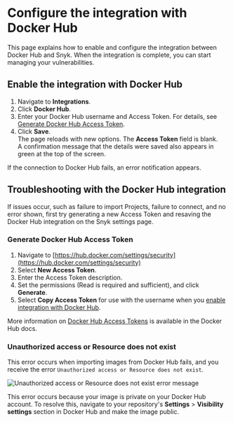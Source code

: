 # Configure the integration with Docker Hub

This page explains how to enable and configure the integration between Docker Hub and Snyk. When the integration is complete, you can start managing your vulnerabilities.

## Enable the integration with Docker Hub

1. Navigate to **Integrations**.
2. Click **Docker Hub**.
3. Enter your Docker Hub username and Access Token. For details, see [Generate Docker Hub Access Token](configure-the-integration-with-docker-hub.md#generate-docker-hub-access-token).
4. Click **Save**.\
   The page reloads with new options. The **Access Token** field is blank.\
   A confirmation message that the details were saved also appears in green at the top of the screen.

If the connection to Docker Hub fails, an error notification appears.

## Troubleshooting with the Docker Hub integration

If issues occur, such as failure to import Projects, failure to connect, and no error shown, first try generating a new Access Token and resaving the Docker Hub integration on the Snyk settings page.

### Generate Docker Hub Access Token

1. Navigate to [https://hub.docker.com/settings/security](https://hub.docker.com/settings/security)
2. Select **New Access Token**.
3. Enter the Access Token description.
4. Set the permissions (Read is required and sufficient), and click **Generate**.
5. Select **Copy Access Token** for use with the username when you [enable integration with Docker Hub](configure-the-integration-with-docker-hub.md#enable-the-integration-with-docker-hub).

More information on [Docker Hub Access Tokens](https://docs.docker.com/docker-hub/access-tokens/) is available in the Docker Hub docs.

### Unauthorized access or Resource does not exist

This error occurs when importing images from Docker Hub fails, and you receive the error `Unauthorized access or Resource does not exist`_._

![Unauthorized access or Resource does not exist error message](../../../../.gitbook/assets/screen-shot-2021-04-28-at-2.13.11-am.png)

This error occurs because your image is private on your Docker Hub account. To resolve this, navigate to your repository's **Settings** > **Visibility settings** section in Docker Hub and make the image public.
